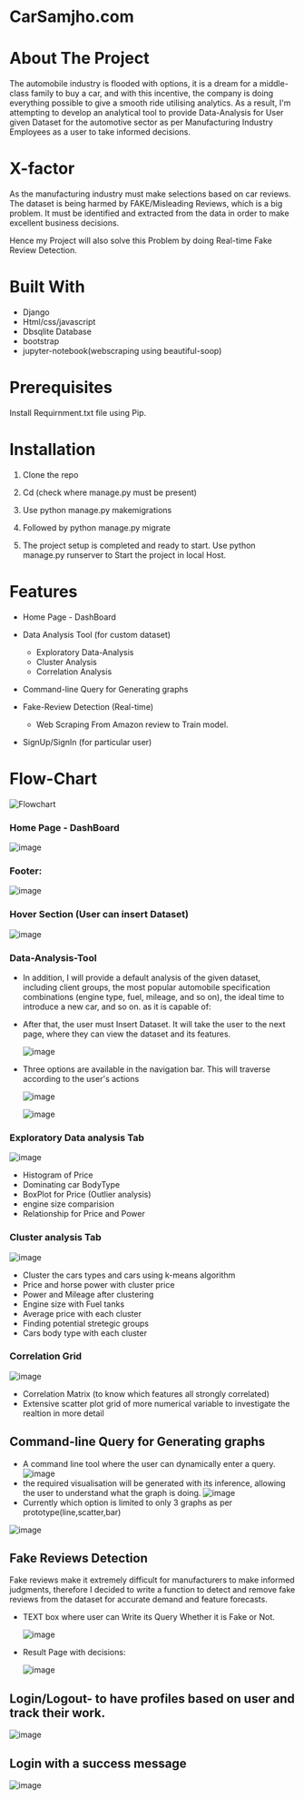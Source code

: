 # CarSamjho.com

# About The Project

The automobile industry is flooded with options, it is a dream for a middle-class family to buy a car, and with this incentive, the company is doing everything possible to give a smooth ride utilising analytics. As a result, I'm attempting to develop an analytical tool to provide Data-Analysis for User given Dataset for the automotive sector as per Manufacturing Industry Employees as a user to take informed decisions.

# X-factor

As the manufacturing industry must make selections based on car reviews. The dataset is being harmed by FAKE/Misleading Reviews, which is a big problem. It must be identified and extracted from the data in order to make excellent business decisions.

Hence my Project will also solve this Problem by doing Real-time Fake Review Detection.

# Built With

* Django
* Html/css/javascript
* Dbsqlite Database
* bootstrap
* jupyter-notebook(webscraping using beautiful-soop)



# Prerequisites

Install Requirnment.txt file using Pip.

# Installation

1. Clone the repo
2. Cd <project directory>(check where manage.py must be present)
   
3. Use python manage.py makemigrations
4. Followed by python manage.py migrate
5. The project setup is completed and ready to start. Use python manage.py runserver to Start the project in local Host.

   
# Features

   * Home Page - DashBoard
   * Data Analysis Tool (for custom dataset)
      * Exploratory Data-Analysis
      * Cluster Analysis
      * Correlation Analysis
   
   * Command-line Query for Generating graphs
   * Fake-Review Detection  (Real-time)
      * Web Scraping From Amazon review to Train model.
   * SignUp/SignIn (for particular user)
   
# Flow-Chart 
   ![Flowchart](https://user-images.githubusercontent.com/64836894/170710361-33abc773-5405-4176-a790-680876c6c996.png)

   
   
### Home Page - DashBoard
   ![image](https://user-images.githubusercontent.com/64836894/169657542-b1f34b79-4ac7-4edf-a657-c0eed1cfd7fc.png)
   
### Footer:
   ![image](https://user-images.githubusercontent.com/64836894/169657592-894e098b-d81f-4c61-b42e-050543050e39.png)
   
### Hover Section (User can insert Dataset)
   
   ![image](https://user-images.githubusercontent.com/64836894/169657678-a1eea54e-85a7-41fa-b2a3-92dffacd06e4.png)


### Data-Analysis-Tool

   
* In addition, I will provide a default analysis of the given dataset, including client groups, the most popular automobile specification combinations (engine type, fuel, mileage, and so on), the ideal time to introduce a new car, and so on. as it is capable of:
   
* After that, the user must Insert Dataset. It will take the user to the next page, where they can view the dataset and its features.
   
   ![image](https://user-images.githubusercontent.com/64836894/169657701-ec1572b5-596d-45de-add1-c112461d3d8a.png)
   
* Three options are available in the navigation bar. This will traverse according to the user's actions
   
   ![image](https://user-images.githubusercontent.com/64836894/169657791-6bf7a291-4373-4728-aebb-12aa5c321504.png)
   
   ![image](https://user-images.githubusercontent.com/64836894/169657812-57ddb393-b417-4864-be49-540fa2f326a9.png)



   
### Exploratory Data analysis Tab
   ![image](https://user-images.githubusercontent.com/64836894/169657958-5191f796-292d-47fc-89cb-85d309d2c178.png)
   * Histogram of Price
   * Dominating car BodyType
   * BoxPlot for Price (Outlier analysis)
   * engine size comparision
   * Relationship for Price and Power

   
### Cluster analysis Tab
   ![image](https://user-images.githubusercontent.com/64836894/169657989-17accc53-d604-4d1a-b12e-8d8e56016c42.png)
   * Cluster the cars types and cars using k-means algorithm
   * Price  and horse power with cluster price
   * Power and Mileage after clustering
   * Engine size with Fuel tanks
   * Average price with each cluster
   * Finding potential stretegic groups
   * Cars body type with each cluster

   
### Correlation Grid
   
   ![image](https://user-images.githubusercontent.com/64836894/169658029-76e8cdca-3319-432f-8d89-49239441b358.png)
  
   * Correlation Matrix (to know which features all strongly correlated)
   * Extensive scatter plot grid of more numerical variable to investigate the realtion in more detail


   
   
## Command-line Query for Generating graphs
  * A command line tool where the user can dynamically enter a query.
    ![image](https://user-images.githubusercontent.com/64836894/169658096-6a05251a-d9a2-440d-b790-acfde9fda413.png)
  * the required visualisation will be generated with its inference, allowing the user to understand what the graph is doing.
   ![image](https://user-images.githubusercontent.com/64836894/169658056-f503346f-6b8b-4a02-b538-6ae1c55c879b.png)
  * Currently which option is limited to only 3 graphs as per prototype(line,scatter,bar)
  
   
   ![image](https://user-images.githubusercontent.com/64836894/169658145-b1fb878a-ba51-4884-a74c-fa5b03de188c.png)


   
   
   
   
## Fake Reviews Detection 
Fake reviews make it extremely difficult for manufacturers to make informed judgments, therefore I decided to write a function to detect and remove fake reviews from the dataset for accurate demand and feature forecasts.

* TEXT box where user can Write its Query Whether it is Fake or Not.
  
   ![image](https://user-images.githubusercontent.com/64836894/169658180-41356a07-03a9-474a-896f-85c08b7dfaad.png)
  
* Result Page with decisions:
   
   ![image](https://user-images.githubusercontent.com/64836894/169658211-a3ee8894-a3fc-4d24-b013-1e28918c7d22.png)

   
   
## Login/Logout- to have profiles based on user and track their work.
   
   ![image](https://user-images.githubusercontent.com/64836894/169658234-60cd2df0-1dbc-449e-b803-156338fa61c9.png)
   
## Login with a success message
   
   ![image](https://user-images.githubusercontent.com/64836894/169658262-d8f72251-4456-4e99-baa3-156a47169963.png)

   

